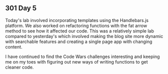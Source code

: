 ## 301 Day 5

Today's lab involved incorporating templates using the Handlebars.js platform. We also worked on refactoring functions with the fat arrow method to see how it affected our code. This was a relatively simple lab compared to yesterday's which involved making the blog site more dynamic with searchable features and creating a single page app with changing content.

I have continued to find the Code Wars challenges interesting and keeping me on my toes with figuring out new ways of writing functions to get cleaner code.
